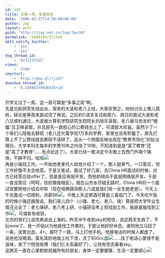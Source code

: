 ```yaml
---
id: 145
title: 又是一周，有喜有忧
date: '2006-03-27T14:50:00+08:00'
author: Jay
layout: post
guid: 'http://ijay.net.cn/log/?p=145'
permalink: /2006/03/27/145
aktt_notify_twitter:
    - 'yes'
    - 'yes'
dsq_thread_id:
    - '4271233322'
views:
    - '3746'
shorturl:
    - 'http://goo.gl/rjx5Y'
duoshuo_thread_id:
    - '6.3356037993647E+18'
---
```


<div>开学又过了一周，这一周可算是“多事之周”啊。</div>
<div> </div>
<div>先是北航研究生线出台，宿舍的大波和老八上线，大家庆贺之，纷纷讨论上哪儿腐败，结论是等周末面试完了再说。之后的C语言复试和周六、周日的面试大波和老八又顺利通过，大波被计算机学院研究生院院长刘旭东录取，老八被马世龙的“傀儡”吕卫峰录取，并且原先一直担心的公费线也上了，可谓皆大欢喜。虽然少了一个哥们儿陪我去群硕（老八还欠着学校1万多的学费，家里也没有积蓄了，原先打算上不了公费线就去群硕不读研了。这从一个侧面反映出现在“教育市场化”的扯淡理论，大学本科生每年的学费10年之内涨了10倍，不知道到底是“富了教育”还是“富了才教育”……有点扯远了）。大家已经一致决定今天晚上去西门外喝个痛快，不醉不归，哈哈<img src="http://spaces.msn.com/rte/emoticons/smile_party.gif" /></div>
<div> </div>
<div>再是小强找工作。一开始他老爹托人给他介绍了一个，那人挺爽气，一口答应，但工作好像不太合他意。于是又笔试、面试了好几家。去China HR面试的时候，对方已经答应给offer了，但是是应用层开发，而他却倾向于底层网络层开发，于是一直没答应（呵呵，恰好跟我相反）。就在山穷水尽疑无路时，China HR的一个面试官要把他介绍去中软（现在咱俩猜测那人八成是我们班一女生她老爸）。今天上午去面试一切顺利，月薪5K<img src="http://spaces.msn.com/rte/emoticons/sun.gif" />，今晚上天这顿酒可算是三喜临门了。今天吃午饭的时候小强还跟我说，我们哥儿四个（小强、老七、老八、我）算是把大学毕业生情况占全了：老七保研，老八考上研，小强研没考上但找到工作，我是直接找到工作<img src="http://spaces.msn.com/rte/emoticons/money.gif" />，可谓各有收获。</div>
<div> </div>
<div>北京的哥们儿说完再说说上海的。昨天中午收到sky的短信，说这两天生病了，不玩wow了。我一开始以为他是找工作累的，于是让他好好休息。谁知他立马回了一条，说胃出血，4+。我吓了一跳，马上打他手机。他接电话的时候人都虚了，说他也没喝酒。莫名其妙地就上吐下泄，流了800cc血<img src="http://spaces.msn.com/rte/emoticons/rose_wilted.gif" />……挂了电话心里很不是滋味，发了个短信给傅（我们仨关系最好了），让他有空去看看sky。</div>
<div> </div>
<div>这两天一直在心里默默祝福所有的朋友，身体一定要健康，生活一定要顺心<img src="http://spaces.msn.com/rte/emoticons/rose.gif" /></div>